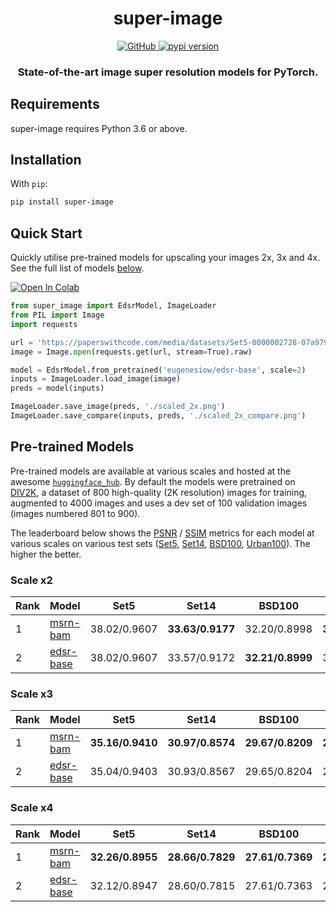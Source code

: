 <h1 align="center">super-image</h1>

<p align="center">
    <!-- <a href="https://eugenesiow.github.io/super-image/">
        <img alt="documentation" src="https://img.shields.io/badge/docs-mkdocs%20material-blue.svg?style=flat">
    </a> -->
    <a href="https://github.com/eugenesiow/super-image/blob/main/LICENSE">
		<img alt="GitHub" src="https://img.shields.io/github/license/eugenesiow/super-image.svg?color=blue">
	</a>
    <a href="https://pypi.org/project/super-image/">
        <img alt="pypi version" src="https://img.shields.io/pypi/v/super-image.svg">
    </a>
</p>

<h3 align="center">
    <p>State-of-the-art image super resolution models for PyTorch.</p>
</h3>


## Requirements

super-image requires Python 3.6 or above.

## Installation

With `pip`:
```bash
pip install super-image
```

## Quick Start

Quickly utilise pre-trained models for upscaling your images 2x, 3x and 4x. See the full list of models [below](#pre-trained-models).

[![Open In Colab](https://colab.research.google.com/assets/colab-badge.svg)](https://colab.research.google.com/github/eugenesiow/super-image/blob/master/notebooks/Upscale_Images_with_Pretrained_super_image_Models.ipynb "Open in Colab")

```python
from super_image import EdsrModel, ImageLoader
from PIL import Image
import requests

url = 'https://paperswithcode.com/media/datasets/Set5-0000002728-07a9793f_zA3bDjj.jpg'
image = Image.open(requests.get(url, stream=True).raw)

model = EdsrModel.from_pretrained('eugenesiow/edsr-base', scale=2)
inputs = ImageLoader.load_image(image)
preds = model(inputs)

ImageLoader.save_image(preds, './scaled_2x.png')
ImageLoader.save_compare(inputs, preds, './scaled_2x_compare.png')
```

## Pre-trained Models
Pre-trained models are available at various scales and hosted at the awesome [`huggingface_hub`](https://huggingface.co/models?filter=super-image). By default the models were pretrained on [DIV2K](https://data.vision.ee.ethz.ch/cvl/DIV2K/), a dataset of 800 high-quality (2K resolution) images for training, augmented to 4000 images and uses a dev set of 100 validation images (images numbered 801 to 900). 

The leaderboard below shows the [PSNR](https://en.wikipedia.org/wiki/Peak_signal-to-noise_ratio#Quality_estimation_with_PSNR) / [SSIM](https://en.wikipedia.org/wiki/Structural_similarity#Algorithm) metrics for each model at various scales on various test sets ([Set5](http://people.rennes.inria.fr/Aline.Roumy/results/SR_BMVC12.html), [Set14](https://sites.google.com/site/romanzeyde/research-interests), [BSD100](https://www.eecs.berkeley.edu/Research/Projects/CS/vision/bsds/), [Urban100](https://sites.google.com/site/jbhuang0604/publications/struct_sr)). The higher the better.

### Scale x2

|Rank   |Model  	                                                |Set5  	            |Set14  	        |BSD100  	        |Urban100  	        |
|---    |---	                                                    |---                |---	            |---	            |---	            |
|1      |[msrn-bam](https://huggingface.co/eugenesiow/msrn-bam)  	|38.02/0.9607       |**33.63/0.9177**  	|32.20/0.8998  	    |**32.08/0.9276**   |
|2      |[edsr-base](https://huggingface.co/eugenesiow/edsr-base)  	|38.02/0.9607       |33.57/0.9172       |**32.21/0.8999**   |32.04/0.9276       |

### Scale x3

|Rank   |Model  	                                                |Set5  	            |Set14  	        |BSD100  	        |Urban100  	        |
|---    |---	                                                    |---                |---	            |---	            |---	            |
|1      |[msrn-bam](https://huggingface.co/eugenesiow/msrn-bam)  	|**35.16/0.9410**   |**30.97/0.8574**  	|**29.67/0.8209**   |**29.31/0.8737**   |
|2      |[edsr-base](https://huggingface.co/eugenesiow/edsr-base)  	|35.04/0.9403       |30.93/0.8567       |29.65/0.8204       |29.23/0.8723       |

### Scale x4

|Rank   |Model  	                                                |Set5  	            |Set14  	        |BSD100  	        |Urban100  	        |
|---    |---	                                                    |---                |---	            |---	            |---	            |
|1      |[msrn-bam](https://huggingface.co/eugenesiow/msrn-bam)  	|**32.26/0.8955**   |**28.66/0.7829**   |**27.61/0.7369**   |**26.10/0.7857**   |
|2      |[edsr-base](https://huggingface.co/eugenesiow/edsr-base)  	|32.12/0.8947       |28.60/0.7815       |27.61/0.7363       |26.02/0.7832       |

